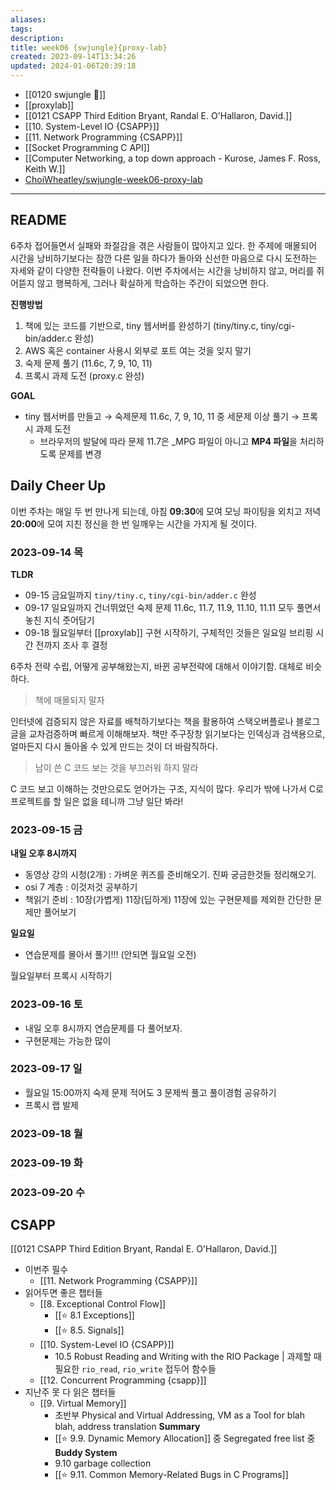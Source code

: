 ```yaml
---
aliases: 
tags: 
description:
title: week06 {swjungle}{proxy-lab}
created: 2023-09-14T13:34:26
updated: 2024-01-06T20:39:18
---
```

- [[0120 swjungle 🤖]]
- [[proxylab]]
- [[0121 CSAPP Third Edition Bryant, Randal E. O'Hallaron, David.]]
- [[10. System-Level IO {CSAPP}]]
- [[11. Network Programming {CSAPP}]]
- [[Socket Programming C API]]
- [[Computer Networking, a top down approach - Kurose, James F. Ross, Keith W.]]
- [ChoiWheatley/swjungle-week06-proxy-lab](https://github.com/ChoiWheatley/swjungle-week06-proxy-lab)
___

## README

6주차 접어들면서 실패와 좌절감을 겪은 사람들이 많아지고 있다. 한 주제에 매몰되어 시간을 낭비하기보다는 잠깐 다른 일을 하다가 돌아와 신선한 마음으로 다시 도전하는 자세와 같이 다양한 전략들이 나왔다. 이번 주차에서는 시간을 낭비하지 않고, 머리를 쥐어뜯지 않고 행복하게, 그러나 확실하게 학습하는 주간이 되었으면 한다.

**진행방법**

1. 책에 있는 코드를 기반으로, tiny 웹서버를 완성하기 (tiny/tiny.c, tiny/cgi-bin/adder.c 완성)
2. AWS 혹은 container 사용시 외부로 포트 여는 것을 잊지 말기
3. 숙제 문제 풀기 (11.6c, 7, 9, 10, 11)
4. 프록시 과제 도전 (proxy.c 완성)

**GOAL**

- tiny 웹서버를 만들고 → 숙제문제 11.6c, 7, 9, 10, 11 중 세문제 이상 풀기 → 프록시 과제 도전
    - 브라우저의 발달에 따라 문제 11.7은 _MPG 파일이 아니고 **MP4 파일**을 처리하도록 문제를 변경

## Daily Cheer Up

이번 주차는 매일 두 번 만나게 되는데, 아침 **09:30**에 모여 모닝 파이팅을 외치고 저녁 **20:00**에 모여 지친 정신을 한 번 일깨우는 시간을 가지게 될 것이다. 

### 2023-09-14 목

**TLDR**

- 09-15 금요일까지 `tiny/tiny.c`, `tiny/cgi-bin/adder.c` 완성
- 09-17 일요일까지 건너뛰었던 숙제 문제 11.6c, 11.7, 11.9, 11.10, 11.11 모두 풀면서 놓친 지식 줏어담기
- 09-18 월요일부터 [[proxylab]] 구현 시작하기, 구체적인 것들은 일요일 브리핑 시간 전까지 조사 후 결정

6주차 전략 수립, 어떻게 공부해왔는지, 바뀐 공부전략에 대해서 이야기함. 대체로 비슷하다. 

> 책에 매몰되지 말자

인터넷에 검증되지 않은 자료를 배척하기보다는 책을 활용하여 스택오버플로나 블로그 글을 교차검증하며 빠르게 이해해보자. 책만 주구장창 읽기보다는 인덱싱과 검색용으로, 얼마든지 다시 돌아올 수 있게 만드는 것이 더 바람직하다.

> 남이 쓴 C 코드 보는 것을 부끄러워 하지 말라

C 코드 보고 이해하는 것만으로도 얻어가는 구조, 지식이 많다. 우리가 밖에 나가서 C로 프로젝트를 할 일은 없을 테니까 그냥 일단 봐라!

### 2023-09-15 금

**내일 오후 8시까지**

- 동영상 강의 시청(2개) : 가벼운 퀴즈를 준비해오기. 진짜 궁금한것들 정리해오기.
- osi 7 계층 : 이것저것 공부하기
- 책읽기 준비 : 10장(가볍게) 11장(딥하게) 11장에 있는 구현문제를 제외한 간단한 문제만 풀어보기

**일요일**

- 연습문제를 몰아서 풀기!!! (안되면 월요일 오전)

월요일부터 프록시 시작하기

### 2023-09-16 토

- 내일 오후 8시까지 연습문제를 다 풀어보자.
- 구현문제는 가능한 많이

### 2023-09-17 일

- 월요일 15:00까지 숙제 문제 적어도 3 문제씩 풀고 풀이경험 공유하기
- 프록시 랩 발제

### 2023-09-18 월

### 2023-09-19 화

### 2023-09-20 수

## CSAPP

[[0121 CSAPP Third Edition Bryant, Randal E. O'Hallaron, David.]]

- 이번주 필수
	- [[11. Network Programming {CSAPP}]]
- 읽어두면 좋은 챕터들
	- [[8. Exceptional Control Flow]]
		- [[⭐️ 8.1 Exceptions]]
		- [[⭐️ 8.5. Signals]]
	- [[10. System-Level IO {CSAPP}]]
		- 10.5 Robust Reading and Writing with the RIO Package | 과제할 때 필요한 `rio_read`, `rio_write` 접두어 함수들
	- [[12. Concurrent Programming {csapp}]]
- 지난주 못 다 읽은 챕터들
	- [[9. Virtual Memory]] 
		- 초반부 Physical and Virtual Addressing, VM as a Tool for blah blah, address translation **Summary**
		- [[⭐️ 9.9. Dynamic Memory Allocation]] 중 Segregated free list 중 **Buddy System**
		- 9.10  garbage collection
		- [[⭐️ 9.11. Common Memory-Related Bugs in C Programs]]
